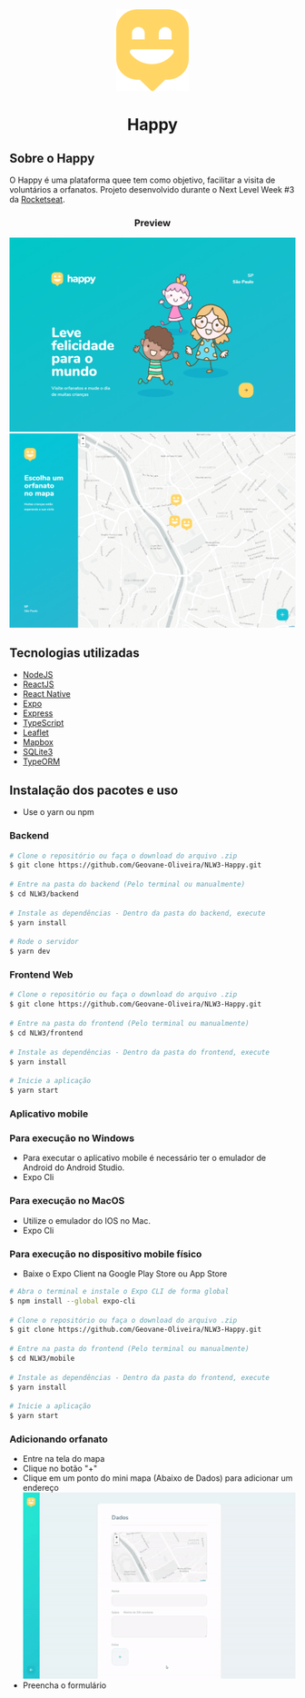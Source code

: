 <div align="center" ><img src="./frontend/src/images/map-marker.svg" alt="logo" /></div>
<h1 align="center"> Happy </h1>


## Sobre o Happy

O Happy é uma plataforma quee tem como objetivo, facilitar a visita de voluntários a orfanatos. Projeto desenvolvido durante o Next Level Week #3 da [Rocketseat](https://rocketseat.com.br/).


<h3 align="center">Preview</h3>
<img src="./frontend/src/images/git-preview-landing-1.png">
<img src="./frontend/src/images/git-preview-map-2.png">


## Tecnologias utilizadas

- [NodeJS](https://nodejs.org/en/)
- [ReactJS](https://reactjs.org/)
- [React Native](https://reactnative.dev/)
- [Expo](https://expo.io/)
- [Express](https://expressjs.com/)
- [TypeScript](https://www.typescriptlang.org/)
- [Leaflet](https://leafletjs.com/)
- [Mapbox](https://www.mapbox.com/)
- [SQLite3](https://www.sqlite.org/index.html)
- [TypeORM](https://typeorm.io/)


## Instalação dos pacotes e uso

- Use o yarn ou npm

### Backend

```bash
# Clone o repositório ou faça o download do arquivo .zip
$ git clone https://github.com/Geovane-Oliveira/NLW3-Happy.git

# Entre na pasta do backend (Pelo terminal ou manualmente)
$ cd NLW3/backend

# Instale as dependências - Dentro da pasta do backend, execute
$ yarn install

# Rode o servidor
$ yarn dev
```


### Frontend Web

```bash
# Clone o repositório ou faça o download do arquivo .zip
$ git clone https://github.com/Geovane-Oliveira/NLW3-Happy.git

# Entre na pasta do frontend (Pelo terminal ou manualmente)
$ cd NLW3/frontend

# Instale as dependências - Dentro da pasta do frontend, execute
$ yarn install

# Inicie a aplicação
$ yarn start
```

### Aplicativo mobile

<h3>Para execução no Windows</h3>

- Para executar o aplicativo mobile é necessário ter o emulador de Android do Android Studio.<br>
- Expo Cli<br>

<h3> Para execução no MacOS </h3>

- Utilize o emulador do IOS no Mac.<br>
- Expo Cli<br>

<h3>Para execução no dispositivo mobile físico</h3>

- Baixe o Expo Client na Google Play Store ou App Store<br>

```bash
# Abra o terminal e instale o Expo CLI de forma global
$ npm install --global expo-cli

# Clone o repositório ou faça o download do arquivo .zip
$ git clone https://github.com/Geovane-Oliveira/NLW3-Happy.git

# Entre na pasta do frontend (Pelo terminal ou manualmente)
$ cd NLW3/mobile

# Instale as dependências - Dentro da pasta do frontend, execute
$ yarn install

# Inicie a aplicação
$ yarn start
```
### Adicionando orfanato
- Entre na tela do mapa
- Clique no botão "+"
- Clique em um ponto do mini mapa (Abaixo de Dados) para adicionar um endereço
![Add Orphanage](./frontend/src/images/insert-map-address.gif)
- Preencha o formulário